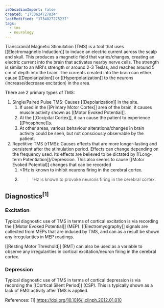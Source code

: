 ```yaml
---
isObsidianImport: false
created: "1733624727834"
lastModified: "1734027275237"
tags:
  - tms
  - neurology
---
```

Transcranial Magnetic Stimulation (TMS) is a tool that uses [[Electromagnetic Induction]] to induce an electric current across the scalp and skull. This produces a magnetic field that varies/changes, creating an electric current into the brain that activates nearby nerve cells. The strength is similar to an MRI's strength or around 2-3 Teslas, and reaches around 5 cm of depth into the brain. The currents created into the brain can either cause [[Depolarization]] or [[Hyperpolarization]] to the neurons (increase/decrease excitation) in the area.

There are 2 primary types of TMS:
1. Single/Paired Pulse TMS: Causes [[Depolarization]] in the site. 
	1. If used in the [[Primary Motor Cortex]] area of the brain, it causes muscle activity shown as [[Motor Evoked Potential]].
	2. At the [[Occipital Cortex]], it can cause the patient to experience [[Phosphene]]s.
	3. At other areas, various behaviour alterations/changes in brain activity could be seen, but not consciously observable by the patient.
2. Repetitive TMS (rTMS): Causes effects that are more longer-lasting and persistent after the stimulation period. Effects can change depending on the frequency used. Its effects are believed to be dictated by [[Long-term Potentiation]]/Depression. This also seems to cause [[Motor Evoked Potential]] changes that can be recorded
	1. <1Hz is known to inhibit neurons firing in the cerebral cortex.
	2. >1Hz is known to provoke neurons firing in the cerebral cortex. 

## Diagnostics<sup>[1]</sup>
### Excitation
Typical diagnostic use of TMS in terms of cortical excitation is via recording the [[Motor Evoked Potential]] (MEP). [[Electromyography]] signals are collected from MEPs that are induced by TMS, and can as a result be shown any irregularities in MEP readings.

[[Resting Motor Threshold]] (RMT) can also be used as a variable to observe any irregularities in cortical excitation/neuron firing in the cerebral cortex.

### Depression
Typical diagnostic use of TMS in terms of cortical depression is via recording the [[Cortical Silent Period]] (CSP). This is typically shown as a lack of EMG activity after TMS is applied.

References:
[1] https://doi.org/10.1016/j.clinph.2012.01.010
